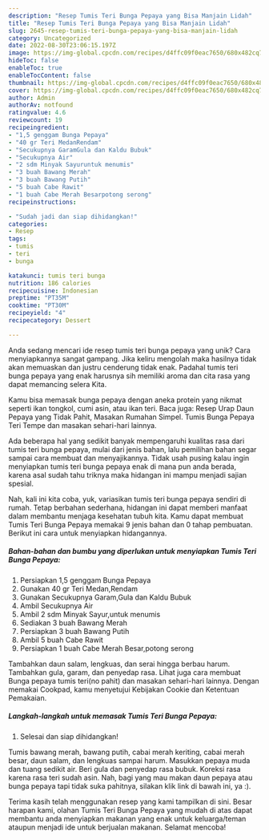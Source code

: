 ```yaml
---
description: "Resep Tumis Teri Bunga Pepaya yang Bisa Manjain Lidah"
title: "Resep Tumis Teri Bunga Pepaya yang Bisa Manjain Lidah"
slug: 2645-resep-tumis-teri-bunga-pepaya-yang-bisa-manjain-lidah
category: Uncategorized
date: 2022-08-30T23:06:15.197Z
image: https://img-global.cpcdn.com/recipes/d4ffc09f0eac7650/680x482cq70/tumis-teri-bunga-pepaya-foto-resep-utama.jpg
hideToc: false
enableToc: true
enableTocContent: false
thumbnail: https://img-global.cpcdn.com/recipes/d4ffc09f0eac7650/680x482cq70/tumis-teri-bunga-pepaya-foto-resep-utama.jpg
cover: https://img-global.cpcdn.com/recipes/d4ffc09f0eac7650/680x482cq70/tumis-teri-bunga-pepaya-foto-resep-utama.jpg
author: Admin
authorAv: notfound
ratingvalue: 4.6
reviewcount: 19
recipeingredient:
- "1,5 genggam Bunga Pepaya"
- "40 gr Teri MedanRendam"
- "Secukupnya GaramGula dan Kaldu Bubuk"
- "Secukupnya Air"
- "2 sdm Minyak Sayuruntuk menumis"
- "3 buah Bawang Merah"
- "3 buah Bawang Putih"
- "5 buah Cabe Rawit"
- "1 buah Cabe Merah Besarpotong serong"
recipeinstructions:

- "Sudah jadi dan siap dihidangkan!"
categories:
- Resep
tags:
- tumis
- teri
- bunga

katakunci: tumis teri bunga 
nutrition: 186 calories
recipecuisine: Indonesian
preptime: "PT35M"
cooktime: "PT30M"
recipeyield: "4"
recipecategory: Dessert

---
```





Anda sedang mencari ide resep tumis teri bunga pepaya yang unik? Cara menyiapkannya sangat gampang. Jika keliru mengolah maka hasilnya tidak akan memuaskan dan justru cenderung tidak enak. Padahal tumis teri bunga pepaya yang enak harusnya sih memiliki aroma dan cita rasa yang dapat memancing selera Kita.





Kamu bisa memasak bunga pepaya dengan aneka protein yang nikmat seperti ikan tongkol, cumi asin, atau ikan teri. Baca juga: Resep Urap Daun Pepaya yang Tidak Pahit, Masakan Rumahan Simpel. Tumis Bunga Pepaya Teri Tempe dan masakan sehari-hari lainnya.

Ada beberapa hal yang sedikit banyak mempengaruhi kualitas rasa dari tumis teri bunga pepaya, mulai dari jenis bahan, lalu pemilihan bahan segar sampai cara membuat dan menyajikannya. Tidak usah pusing kalau ingin menyiapkan tumis teri bunga pepaya enak di mana pun anda berada, karena asal sudah tahu triknya maka hidangan ini mampu menjadi sajian spesial.






Nah, kali ini kita coba, yuk, variasikan tumis teri bunga pepaya sendiri di rumah. Tetap berbahan sederhana, hidangan ini dapat memberi manfaat dalam membantu menjaga kesehatan tubuh kita. Kamu dapat membuat Tumis Teri Bunga Pepaya memakai 9 jenis bahan dan 0 tahap pembuatan. Berikut ini cara untuk menyiapkan hidangannya.

<!--inarticleads1-->

##### Bahan-bahan dan bumbu yang diperlukan untuk menyiapkan Tumis Teri Bunga Pepaya:

1. Persiapkan 1,5 genggam Bunga Pepaya
1. Gunakan 40 gr Teri Medan,Rendam
1. Gunakan Secukupnya Garam,Gula dan Kaldu Bubuk
1. Ambil Secukupnya Air
1. Ambil 2 sdm Minyak Sayur,untuk menumis
1. Sediakan 3 buah Bawang Merah
1. Persiapkan 3 buah Bawang Putih
1. Ambil 5 buah Cabe Rawit
1. Persiapkan 1 buah Cabe Merah Besar,potong serong


Tambahkan daun salam, lengkuas, dan serai hingga berbau harum. Tambahkan gula, garam, dan penyedap rasa. Lihat juga cara membuat Bunga pepaya tumis teri(no pahit) dan masakan sehari-hari lainnya. Dengan memakai Cookpad, kamu menyetujui Kebijakan Cookie dan Ketentuan Pemakaian. 

<!--inarticleads2-->

##### Langkah-langkah untuk memasak Tumis Teri Bunga Pepaya:


1. Selesai dan siap dihidangkan!

Tumis bawang merah, bawang putih, cabai merah keriting, cabai merah besar, daun salam, dan lengkuas sampai harum. Masukkan pepaya muda dan tuang sedikit air. Beri gula dan penyedap rasa bubuk. Koreksi rasa karena rasa teri sudah asin. Nah, bagi yang mau makan daun pepaya atau bunga pepaya tapi tidak suka pahitnya, silakan klik link di bawah ini, ya :). 

Terima kasih telah menggunakan resep yang kami tampilkan di sini. Besar harapan kami, olahan Tumis Teri Bunga Pepaya yang mudah di atas dapat membantu anda menyiapkan makanan yang enak untuk keluarga/teman ataupun menjadi ide untuk berjualan makanan. Selamat mencoba!
